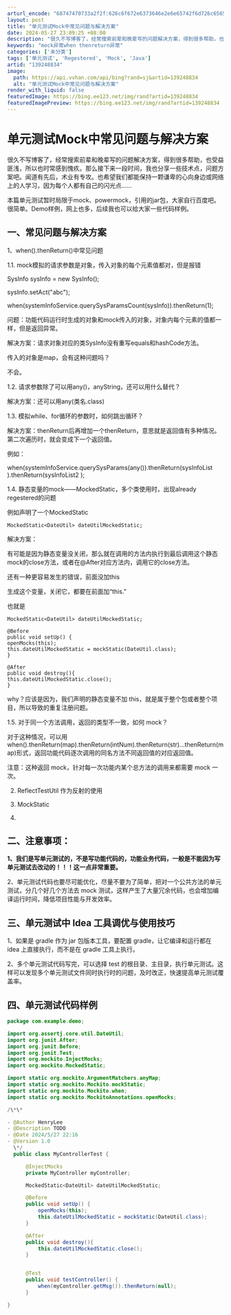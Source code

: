 ```yaml
---
arturl_encode: "68747470733a2f2f:626c6f672e6373646e2e6e65742f6d726c65656170706c652f:61727469636c652f64657461696c732f313339323438383334"
layout: post
title: "单元测试Mock中常见问题与解决方案"
date: 2024-05-27 23:09:25 +08:00
description: "很久不写博客了，经常搜索前辈和晚辈写的问题解决方案，得到很多帮助，也受益匪浅，所以也时常感到愧疚。那"
keywords: "mock异常when thenreturn异常"
categories: ['未分类']
tags: ['单元测试', 'Regestered', 'Mock', 'Java']
artid: "139248834"
image:
  path: https://api.vvhan.com/api/bing?rand=sj&artid=139248834
  alt: "单元测试Mock中常见问题与解决方案"
render_with_liquid: false
featuredImage: https://bing.ee123.net/img/rand?artid=139248834
featuredImagePreview: https://bing.ee123.net/img/rand?artid=139248834
---
```


# 单元测试Mock中常见问题与解决方案

很久不写博客了，经常搜索前辈和晚辈写的问题解决方案，得到很多帮助，也受益匪浅，所以也时常感到愧疚。那么接下来一段时间，我也分享一些技术点，问题方案吧。闻道有先后，术业有专攻。也希望我们都能保持一颗谦卑的心向身边或网络上的人学习，因为每个人都有自己的闪光点……

本篇单元测试暂时局限于mock、powermock，引用的jar包，大家自行百度吧。很简单。Demo样例，网上也多，后续我也可以给大家一些代码样例。

## 一、常见问题与解决方案

1、when().thenReturn()中常见问题

1.1. mock模拟的请求参数是对象，传入对象的每个元素值都对，但是报错

SysInfo sysInfo = new SysInfo();

sysInfo.setAct("abc");

when(systemInfoService.querySysParamsCount(sysInfo)).thenReturn(1);

问题：功能代码运行时生成的对象和mock传入的对象，对象内每个元素的值都一样，但是返回异常。

解决方案：请求对象对应的类SysInfo没有重写equals和hashCode方法。

传入的对象是map，会有这种问题吗？

不会。

1.2. 请求参数除了可以用any()，anyString，还可以用什么替代？

解决方案：还可以用any(类名.class)

1.3. 模拟while、for循环的参数时，如何跳出循环？

解决方案：thenReturn后再增加一个thenReturn，意思就是返回值有多种情况。第二次遍历时，就会变成下一个返回值。

例如：

when(systemInfoService.querySysParams(any()).thenReturn(sysInfoList ).thenReturn(sysInfoList2 );

1.4. 静态变量的mock——MockedStatic，多个类使用时，出现already regestered的问题

例如声明了一个MockedStatic

```
MockedStatic<DateUtil> dateUtilMockedStatic;
```

解决方案：

有可能是因为静态变量没关闭，那么就在调用的方法内执行到最后调用这个静态mock的close方法，或者在@After对应方法内，调用它的close方法。

还有一种更容易发生的错误，前面没加this

生成这个变量，关闭它，都要在前面加“this.”

也就是

```
MockedStatic<DateUtil> dateUtilMockedStatic;

@Before
public void setUp() {
openMocks(this);
this.dateUtilMockedStatic = mockStatic(DateUtil.class);
}

@After
public void destroy(){
this.dateUtilMockedStatic.close();
}
```

why？应该是因为，我们声明的静态变量不加 this，就是属于整个包或者整个项目，所以导致的重复注册问题。

1.5. 对于同一个方法调用，返回的类型不一致，如何 mock？

对于这种情况，可以用 when().thenReturn(map).thenReturn(intNum).thenReturn(str)...thenReturn(map)形式，返回功能代码逐次调用的同名方法不同返回值的对应返回值。

注意：这种返回 mock，针对每一次功能内某个总方法的调用来都需要 mock 一次。

2. ReflectTestUtil 作为反射的使用

3. MockStatic

4.

## **二、注意事项：**

**1、我们是写单元测试的，不是写功能代码的，功能业务代码，一般是不能因为写单元测试去改动的！！！这一点非常重要。**

2、单元测试代码也要尽可能优化，尽量不要为了简单，把对一个公共方法的单元测试，分几个好几个方法去 mock 测试，这样产生了大量冗余代码，也会增加编译运行时间，降低项目性能与开发效率。

## **三、单元测试中 Idea 工具调优与使用技巧**

1、如果是 gradle 作为 jar 包版本工具，要配置 gradle，让它编译和运行都在 idea 上直接执行，而不是在 gradle 工具上执行。

2、多个单元测试代码写完，可以选择 test 的根目录、主目录，执行单元测试。这样可以发现多个单元测试文件同时执行时的问题，及时改正，快速提高单元测试覆盖率。

## 四、单元测试代码样例

```java
package com.example.demo;

import org.assertj.core.util.DateUtil;
import org.junit.After;
import org.junit.Before;
import org.junit.Test;
import org.mockito.InjectMocks;
import org.mockito.MockedStatic;

import static org.mockito.ArgumentMatchers.anyMap;
import static org.mockito.Mockito.mockStatic;
import static org.mockito.Mockito.when;
import static org.mockito.MockitoAnnotations.openMocks;

/\*\*

- @Author HenryLee
- @Description TODO
- @Date 2024/5/27 22:16
- @Version 1.0
  \*/
  public class MyControllerTest {

      @InjectMocks
      private MyController myController;

      MockedStatic<DateUtil> dateUtilMockedStatic;

      @Before
      public void setUp() {
          openMocks(this);
          this.dateUtilMockedStatic = mockStatic(DateUtil.class);
      }

      @After
      public void destroy(){
          this.dateUtilMockedStatic.close();
      }


      @Test
      public void testController() {
          when(myController.getMsg()).thenReturn(null);
      }

}

```